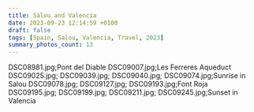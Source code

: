 ```yaml
---
title: Salou and Valencia
date: 2023-09-23 12:14:59 +0100
draft: false
tags: [Spain, Salou, Valencia, Travel, 2023]
summary_photos_count: 13
---
```

DSC08981.jpg;Pont del Diable
DSC09007.jpg;Les Ferreres Aqueduct
DSC09025.jpg;
DSC09039.jpg;
DSC09040.jpg;
DSC09074.jpg;Sunrise in Salou
DSC09078.jpg;
DSC09127.jpg;
DSC09193.jpg;Font Roja
DSC09195.jpg;
DSC09199.jpg;
DSC09211.jpg;
DSC09245.jpg;Sunset in Valencia